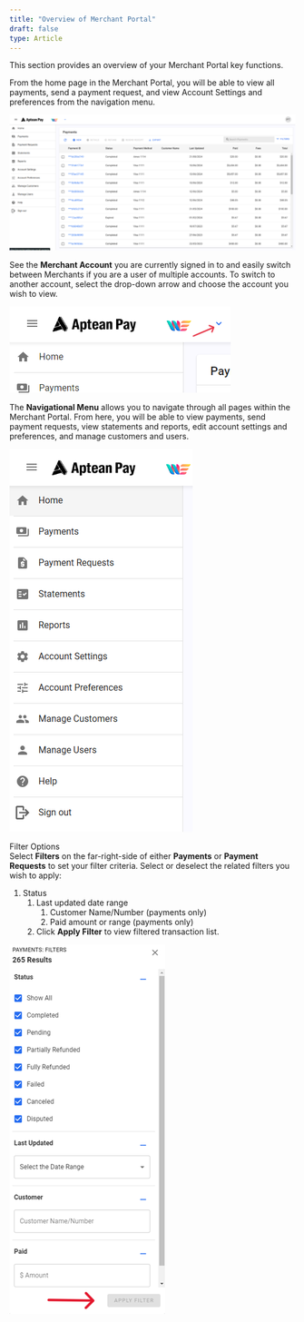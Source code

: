 ```yaml
---
title: "Overview of Merchant Portal"
draft: false
type: Article
---
```


This section provides an overview of your Merchant Portal key functions.

From the home page in the Merchant Portal, you will be able to view all payments, send a payment request, and view Account Settings and preferences from the navigation menu.

![](assets/d68a728bcc4556d46622e94dc95fae58.png)

See the **Merchant Account** you are currently signed in to and easily switch between Merchants if you are a user of multiple accounts. To switch to another account, select the drop-down arrow and choose the account you wish to view.

![](assets/0485ec4f26ed546b409810d362dcdfb0.png)

The **Navigational Menu** allows you to navigate through all pages within the Merchant Portal. From here, you will be able to view payments, send payment requests, view statements and reports, edit account settings and preferences, and manage customers and users.

![](assets/67248f387940616f53b06dd0f07ac39f.png)

Filter Options  
Select **Filters** on the far-right-side of either **Payments** or **Payment Requests** to set your filter criteria. Select or deselect the related filters you wish to apply:

1.  Status
    1.  Last updated date range
        1.  Customer Name/Number (payments only)
        2.  Paid amount or range (payments only)
    2.  Click **Apply Filter** to view filtered transaction list.

![](assets/3a7bb002d23cc99a1e4bb846ad3a8ef3.png)